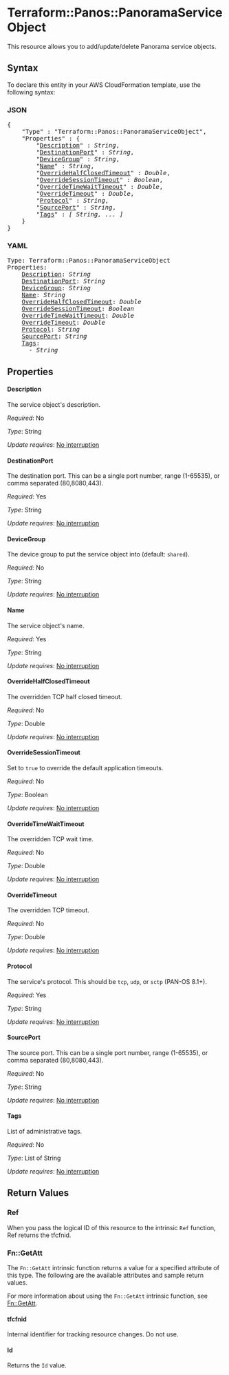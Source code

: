 # Terraform::Panos::PanoramaServiceObject

This resource allows you to add/update/delete Panorama service objects.

## Syntax

To declare this entity in your AWS CloudFormation template, use the following syntax:

### JSON

<pre>
{
    "Type" : "Terraform::Panos::PanoramaServiceObject",
    "Properties" : {
        "<a href="#description" title="Description">Description</a>" : <i>String</i>,
        "<a href="#destinationport" title="DestinationPort">DestinationPort</a>" : <i>String</i>,
        "<a href="#devicegroup" title="DeviceGroup">DeviceGroup</a>" : <i>String</i>,
        "<a href="#name" title="Name">Name</a>" : <i>String</i>,
        "<a href="#overridehalfclosedtimeout" title="OverrideHalfClosedTimeout">OverrideHalfClosedTimeout</a>" : <i>Double</i>,
        "<a href="#overridesessiontimeout" title="OverrideSessionTimeout">OverrideSessionTimeout</a>" : <i>Boolean</i>,
        "<a href="#overridetimewaittimeout" title="OverrideTimeWaitTimeout">OverrideTimeWaitTimeout</a>" : <i>Double</i>,
        "<a href="#overridetimeout" title="OverrideTimeout">OverrideTimeout</a>" : <i>Double</i>,
        "<a href="#protocol" title="Protocol">Protocol</a>" : <i>String</i>,
        "<a href="#sourceport" title="SourcePort">SourcePort</a>" : <i>String</i>,
        "<a href="#tags" title="Tags">Tags</a>" : <i>[ String, ... ]</i>
    }
}
</pre>

### YAML

<pre>
Type: Terraform::Panos::PanoramaServiceObject
Properties:
    <a href="#description" title="Description">Description</a>: <i>String</i>
    <a href="#destinationport" title="DestinationPort">DestinationPort</a>: <i>String</i>
    <a href="#devicegroup" title="DeviceGroup">DeviceGroup</a>: <i>String</i>
    <a href="#name" title="Name">Name</a>: <i>String</i>
    <a href="#overridehalfclosedtimeout" title="OverrideHalfClosedTimeout">OverrideHalfClosedTimeout</a>: <i>Double</i>
    <a href="#overridesessiontimeout" title="OverrideSessionTimeout">OverrideSessionTimeout</a>: <i>Boolean</i>
    <a href="#overridetimewaittimeout" title="OverrideTimeWaitTimeout">OverrideTimeWaitTimeout</a>: <i>Double</i>
    <a href="#overridetimeout" title="OverrideTimeout">OverrideTimeout</a>: <i>Double</i>
    <a href="#protocol" title="Protocol">Protocol</a>: <i>String</i>
    <a href="#sourceport" title="SourcePort">SourcePort</a>: <i>String</i>
    <a href="#tags" title="Tags">Tags</a>: <i>
      - String</i>
</pre>

## Properties

#### Description

The service object's description.

_Required_: No

_Type_: String

_Update requires_: [No interruption](https://docs.aws.amazon.com/AWSCloudFormation/latest/UserGuide/using-cfn-updating-stacks-update-behaviors.html#update-no-interrupt)

#### DestinationPort

The destination port.  This can be a single
port number, range (1-65535), or comma separated (80,8080,443).

_Required_: Yes

_Type_: String

_Update requires_: [No interruption](https://docs.aws.amazon.com/AWSCloudFormation/latest/UserGuide/using-cfn-updating-stacks-update-behaviors.html#update-no-interrupt)

#### DeviceGroup

The device group to put the service object into
(default: `shared`).

_Required_: No

_Type_: String

_Update requires_: [No interruption](https://docs.aws.amazon.com/AWSCloudFormation/latest/UserGuide/using-cfn-updating-stacks-update-behaviors.html#update-no-interrupt)

#### Name

The service object's name.

_Required_: Yes

_Type_: String

_Update requires_: [No interruption](https://docs.aws.amazon.com/AWSCloudFormation/latest/UserGuide/using-cfn-updating-stacks-update-behaviors.html#update-no-interrupt)

#### OverrideHalfClosedTimeout

The overridden
TCP half closed timeout.

_Required_: No

_Type_: Double

_Update requires_: [No interruption](https://docs.aws.amazon.com/AWSCloudFormation/latest/UserGuide/using-cfn-updating-stacks-update-behaviors.html#update-no-interrupt)

#### OverrideSessionTimeout

Set to `true` to
override the default application timeouts.

_Required_: No

_Type_: Boolean

_Update requires_: [No interruption](https://docs.aws.amazon.com/AWSCloudFormation/latest/UserGuide/using-cfn-updating-stacks-update-behaviors.html#update-no-interrupt)

#### OverrideTimeWaitTimeout

The overridden
TCP wait time.

_Required_: No

_Type_: Double

_Update requires_: [No interruption](https://docs.aws.amazon.com/AWSCloudFormation/latest/UserGuide/using-cfn-updating-stacks-update-behaviors.html#update-no-interrupt)

#### OverrideTimeout

The overridden TCP timeout.

_Required_: No

_Type_: Double

_Update requires_: [No interruption](https://docs.aws.amazon.com/AWSCloudFormation/latest/UserGuide/using-cfn-updating-stacks-update-behaviors.html#update-no-interrupt)

#### Protocol

The service's protocol.  This should be `tcp`,
`udp`, or `sctp` (PAN-OS 8.1+).

_Required_: Yes

_Type_: String

_Update requires_: [No interruption](https://docs.aws.amazon.com/AWSCloudFormation/latest/UserGuide/using-cfn-updating-stacks-update-behaviors.html#update-no-interrupt)

#### SourcePort

The source port.  This can be a single port
number, range (1-65535), or comma separated (80,8080,443).

_Required_: No

_Type_: String

_Update requires_: [No interruption](https://docs.aws.amazon.com/AWSCloudFormation/latest/UserGuide/using-cfn-updating-stacks-update-behaviors.html#update-no-interrupt)

#### Tags

List of administrative tags.

_Required_: No

_Type_: List of String

_Update requires_: [No interruption](https://docs.aws.amazon.com/AWSCloudFormation/latest/UserGuide/using-cfn-updating-stacks-update-behaviors.html#update-no-interrupt)

## Return Values

### Ref

When you pass the logical ID of this resource to the intrinsic `Ref` function, Ref returns the tfcfnid.

### Fn::GetAtt

The `Fn::GetAtt` intrinsic function returns a value for a specified attribute of this type. The following are the available attributes and sample return values.

For more information about using the `Fn::GetAtt` intrinsic function, see [Fn::GetAtt](https://docs.aws.amazon.com/AWSCloudFormation/latest/UserGuide/intrinsic-function-reference-getatt.html).

#### tfcfnid

Internal identifier for tracking resource changes. Do not use.

#### Id

Returns the <code>Id</code> value.

